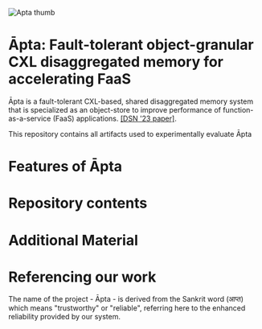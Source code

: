 ![Apta thumb](http://timewarp.adarshpatil.in/images/projects/apta/apta-thumb-github.png) 
# Āpta: Fault-tolerant object-granular CXL disaggregated memory for accelerating FaaS

Āpta is a fault-tolerant CXL-based, shared disaggregated memory system that is specialized as an object-store to improve performance of function-as-a-service (FaaS) applications. [[DSN '23 paper]](). 

This repository contains all artifacts used to experimentally evaluate Āpta 

# Features of Āpta


# Repository contents


# Additional Material


# Referencing our work


The name of the project - Āpta - is derived from the Sankrit word (आप्त) which means "trustworthy" or "reliable", referring here to the enhanced reliability provided by our system.
